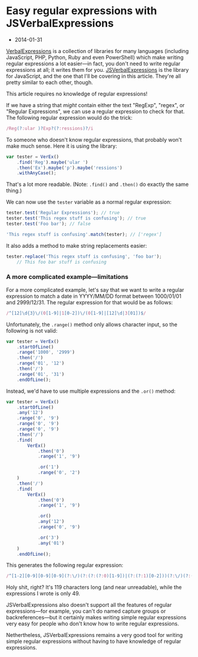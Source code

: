 # Easy regular expressions with JSVerbalExpressions
- 2014-01-31

[VerbalExpressions](http://verbalexpressions.github.io/) is a collection of libraries for many languages (including JavaScript, PHP, Python, Ruby and even PowerShell) which make writing regular expressions a lot easier—in fact, you don't need to write regular expressions at all; it writes them for you. [JSVerbalExpressions](https://github.com/VerbalExpressions/JSVerbalExpressions) is the library for JavaScript, and the one that I'll be covering in this article. They're all pretty similar to each other, though.

This article requires no knowledge of regular expressions!

If we have a string that *might* contain either the text "RegExp", "regex", or "Regular Expressions", we can use a regular expression to check for that. The following regular expression would do the trick:

```javascript
/Reg(?:ular )?Exp?(?:ressions)?/i
```

To someone who doesn't know regular expressions, that probably won't make much sense. Here it is using the library:

```javascript
var tester = VerEx()
	.find('Reg').maybe('ular ')
	.then('Ex').maybe('p').maybe('ressions')
	.withAnyCase();
```

That's a lot more readable. (Note: `.find()` and `.then()` do exactly the same thing.)

We can now use the `tester` variable as a normal regular expression:

```javascript
tester.test('Regular Expressions'); // true
tester.test('This regex stuff is confusing'); // true
tester.test('Foo bar'); // false

'This regex stuff is confusing'.match(tester); // ['regex']
```

It also adds a method to make string replacements easier:

```javascript
tester.replace('This regex stuff is confusing', 'foo bar');
	// This foo bar stuff is confusing
```

### A more complicated example—limitations


For a more complicated example, let's say that we want to write a regular expression to match a date in YYYY/MM/DD format between 1000/01/01 and 2999/12/31. The regular expression for that would be as follows:

```javascript
/^[12]\d{3}\/(0[1-9]|1[0-2])\/(0[1-9]|[12]\d|3[01])$/
```

Unfortunately, the `.range()` method only allows character input, so the following is not valid:

```javascript
var tester = VerEx()
	.startOfLine()
	.range('1000', '2999')
	.then('/')
	.range('01', '12')
	.then('/')
	.range('01', '31')
	.endOfLine();
```

Instead, we'd have to use multiple expressions and the `.or()` method:

```javascript
var tester = VerEx()
	.startOfLine()
	.any('12')
	.range('0', '9')
	.range('0', '9')
	.range('0', '9')
	.then('/')
	.find(
		VerEx()
			.then('0')
			.range('1', '9')

			.or('1')
			.range('0', '2')
	)
	.then('/')
	.find(
		VerEx()
			.then('0')
			.range('1', '9')

			.or()
			.any('12')
			.range('0', '9')

			.or('3')
			.any('01')
	)
	.endOfLine();
```

This generates the following regular expression:

```javascript
/^[1-2][0-9][0-9][0-9](?:\/)(?:(?:(?:0)[1-9])|(?:(?:1)[0-2]))(?:\/)(?:(?:(?:(?:0)[1-9])|(?:[12][0-9])|(?:(?:3)[01])))$/gm
```

Holy shit, right? It's 119 characters long (and near unreadable), while the expressions I wrote is only 49.

JSVerbalExpressions also doesn't support all the features of regular expressions—for example, you can't do named capture groups or backreferences—but it certainly makes writing simple regular expressions very easy for people who don't know how to write regular expressions.

Nethertheless, JSVerbalExpressions remains a very good tool for writing simple regular expressions without having to have knowledge of regular expressions.

